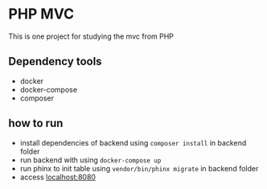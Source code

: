 # PHP MVC

This is one project for studying the  mvc from PHP 

## Dependency tools

* docker
* docker-compose
* composer

## how to run


- install dependencies of backend using `composer install` in backend folder
- run backend with using `docker-compose up`
- run phinx to init table using `vendor/bin/phinx migrate` in backend folder
- access [localhost:8080](http://localhost:8080)